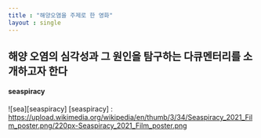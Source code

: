 ```yaml
---
title : "해양오염을 주제로 한 영화"
layout : single
---
```

해양 오염의 심각성과 그 원인을 탐구하는 다큐멘터리를 소개하고자 한다
---
#### seaspiracy
![sea][seaspiracy]
[seaspiracy] : https://upload.wikimedia.org/wikipedia/en/thumb/3/34/Seaspiracy_2021_Film_poster.png/220px-Seaspiracy_2021_Film_poster.png

